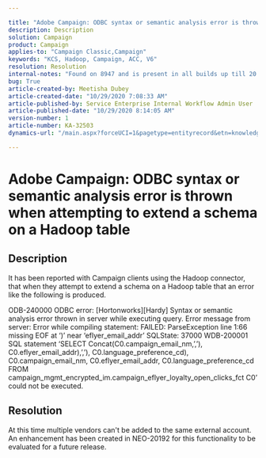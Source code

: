 ```yaml
---

title: "Adobe Campaign: ODBC syntax or semantic analysis error is thrown when attempting to extend a schema on a Hadoop table"  
description: Description  
solution: Campaign  
product: Campaign  
applies-to: "Campaign Classic,Campaign"  
keywords: "KCS, Hadoop, Campaign, ACC, V6"  
resolution: Resolution  
internal-notes: "Found on 8947 and is present in all builds up till 20.2. Internal Support ticket: TK178548"  
bug: True  
article-created-by: Meetisha Dubey  
article-created-date: "10/29/2020 7:08:33 AM"  
article-published-by: Service Enterprise Internal Workflow Admin User  
article-published-date: "10/29/2020 8:14:05 AM"  
version-number: 1  
article-number: KA-32503  
dynamics-url: "/main.aspx?forceUCI=1&pagetype=entityrecord&etn=knowledgearticle&id=9b6e2e7d-b519-eb11-a812-0022480698e2"

---
```


# Adobe Campaign: ODBC syntax or semantic analysis error is thrown when attempting to extend a schema on a Hadoop table

## Description



















It has been reported with Campaign clients using the Hadoop connector, that when they attempt to extend a schema on a Hadoop table that an error like the following is produced.

ODB-240000 ODBC error: [Hortonworks][Hardy] Syntax or semantic analysis error thrown in server while executing query.
Error message from server: Error while compiling statement:
FAILED: ParseException line 1:66 missing EOF at ‘)’ near ‘eflyer_email_addr’ SQLState: 37000
WDB-200001 SQL statement ‘SELECT Concat(C0.campaign_email_nm,’,’), C0.eflyer_email_addr),’,’), C0.language_preference_cd), C0.campaign_email_nm, C0.eflyer_email_addr, C0.language_preference_cd FROM campaign_mgmt_encrypted_im.campaign_eflyer_loyalty_open_clicks_fct C0’ could not be executed.
 























## Resolution

At this time multiple vendors can't be added to the same external account.  An enhancement has been created in NEO-20192 for this functionality to be evaluated for a future release.
